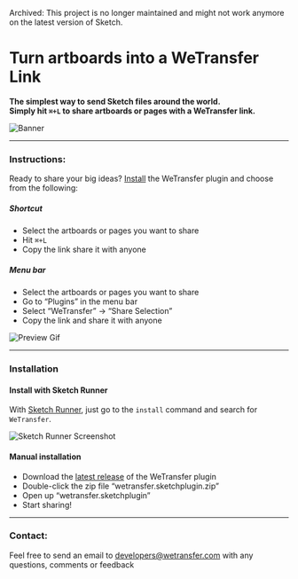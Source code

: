 Archived: This project is no longer maintained and might not work anymore on the latest version of Sketch.

# Turn artboards into a WeTransfer Link
**The simplest way to send Sketch files around the world. <br /> Simply hit `⌘+L` to share artboards or pages with a WeTransfer link.**

![Banner](assets/banner.png)

---

### Instructions:
Ready to share your big ideas? [Install](#installation) the WeTransfer plugin and choose from the following:

##### Shortcut
   - Select the artboards or pages you want to share
   - Hit `⌘+L`
   - Copy the link share it with anyone

##### Menu bar
  - Select the artboards or pages you want to share
  - Go to “Plugins” in the menu bar
  - Select “WeTransfer” → “Share Selection”
  - Copy the link and share it with anyone

![Preview Gif](assets/export-200.gif)

---

### Installation
#### Install with Sketch Runner
With [Sketch Runner](http://www.sketchrunner.com), just go to the `install` command and search for `WeTransfer`.

![Sketch Runner Screenshot](assets/sketchrunner.png)

#### Manual installation
- Download the [latest release](../../releases) of the WeTransfer plugin
- Double-click the zip file “wetransfer.sketchplugin.zip”
- Open up “wetransfer.sketchplugin”
- Start sharing!

---

### Contact:
Feel free to send an email to developers@wetransfer.com with any questions, comments or feedback
